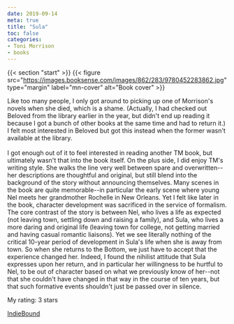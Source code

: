 ```yaml
---
date: 2019-09-14
meta: true
title: "Sula"
toc: false
categories:
- Toni Morrison
- books
---
```


{{< section "start" >}}
{{< figure src="https://images.booksense.com/images/862/283/9780452283862.jpg" type="margin" label="mn-cover" alt="Book cover" >}}

Like too many people, I only got around to picking up one of Morrison's novels when she died, which is a shame. (Actually, I had checked out Beloved from the library earlier in the year, but didn't end up reading it because I got a bunch of other books at the same time and had to return it.) I felt most interested in Beloved but got this instead when the former wasn't available at the library.<br /><br />I got enough out of it to feel interested in reading another TM book, but ultimately wasn't that into the book itself. On the plus side, I did enjoy TM's writing style. She walks the line very well between spare and overwritten--her descriptions are thoughtful and original, but still blend into the background of the story without announcing themselves. Many scenes in the book are quite memorable--in particular the early scene where young Nel meets her grandmother Rochelle in New Orleans. Yet I felt like later in the book, character development was sacrificed in the service of formalism. The core contrast of the story is between Nel, who lives a life as expected (not leaving town, settling down and raising a family), and Sula, who lives a more daring and original life (leaving town for college, not getting married and having casual romantic liaisons). Yet we see literally nothing of the critical 10-year period of development in Sula's life when she is away from town. So when she returns to the Bottom, we just have to accept that the experience changed her. Indeed, I found the nihilist attitude that Sula expresses upon her return, and in particular her willingness to be hurtful to Nel, to be out of character based on what we previously know of her--not that she couldn't have changed in that way in the course of ten years, but that such formative events shouldn't just be passed over in silence.

My rating: 3 stars  

[IndieBound](https://www.indiebound.org/book/9780452283862)
